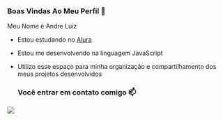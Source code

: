 ### Boas Vindas Ao Meu Perfil 💙

Meu Nome é Andre Luiz

- Estou estudando no [Alura](https://www.alura.com.br)
- Estou me desenvolvendo na linguagem JavaScript
- Utilizo esse espaço para minha organização e compartilhamento dos meus projetos desenvolvidos

  ### Você entrar em contato comigo 📫

![](https://media.tenor.com/w2okgCJANeoAAAAi/groovin-fortnite.gif)
 
